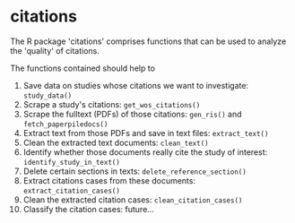 # citations
The R package 'citations' comprises functions that can be used to analyze the 'quality' of citations.

The functions contained should help to 

1. Save data on studies whose citations we want to investigate: `study_data()`
2. Scrape a study's citations: `get_wos_citations()`
3. Scrape the fulltext (PDFs) of those citations: `gen_ris()` and `fetch_paperpiledocs()`
4. Extract text from those PDFs and save in text files: `extract_text()`
5. Clean the extracted text documents: `clean_text()`
6. Identify whether those documents really cite the study of interest: `identify_study_in_text()`
7. Delete certain sections in texts: `delete_reference_section()`
8. Extract citations cases from these documents: `extract_citation_cases()`
9. Clean the extracted citation cases: `clean_citation_cases()`
10. Classify the citation cases: future...
